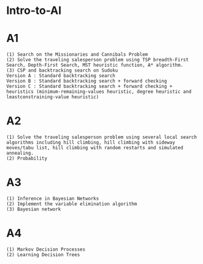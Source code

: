 # Intro-to-AI

# A1 
    (1) Search on the Missionaries and Cannibals Problem
    (2) Solve the traveling salesperson problem using TSP breadth-First Search, Depth-First Search, MST heuristic function, A* algorithm.
    (3) CSP and backtracking search on Sudoku
    Version A : Standard backtracking search
    Version B : Standard backtracking search + forward checking
    Version C : Standard backtracking search + forward checking + heuristics (minimum-remaining-values heuristic, degree heuristic and leastconstraining-value heuristic)

# A2 

    (1) Solve the traveling salesperson problem using several local search algorithms including hill climbing, hill climbing with sideway moves/tabu list, hill climbing with random restarts and simulated annealing.
    (2) Probability

# A3 

    (1) Inference in Bayesian Networks
    (2) Implement the variable elimination algorithm
    (3) Bayesian network
    
# A4

    (1) Markov Decision Processes
    (2) Learning Decision Trees
